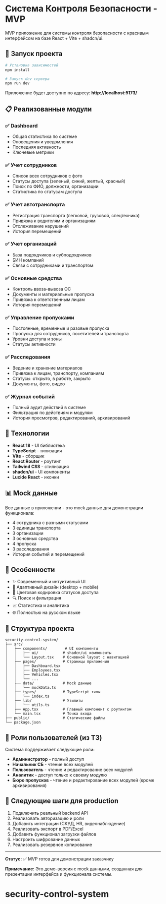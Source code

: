 # Система Контроля Безопасности - MVP

MVP приложение для системы контроля безопасности с красивым интерфейсом на базе React + Vite + shadcn/ui.

## 🚀 Запуск проекта

```bash
# Установка зависимостей
npm install

# Запуск dev сервера
npm run dev
```

Приложение будет доступно по адресу: **http://localhost:5173/**

## 📋 Реализованные модули

### ✅ Dashboard
- Общая статистика по системе
- Оповещения и уведомления
- Последняя активность
- Ключевые метрики

### ✅ Учет сотрудников
- Список всех сотрудников с фото
- Статусы доступа (зеленый, синий, желтый, красный)
- Поиск по ФИО, должности, организации
- Статистика по статусам доступа

### ✅ Учет автотранспорта
- Регистрация транспорта (легковой, грузовой, спецтехника)
- Привязка к водителям и организациям
- Отслеживание нарушений
- История перемещений

### ✅ Учет организаций
- База подрядчиков и субподрядчиков
- БИН компаний
- Связи с сотрудниками и транспортом

### ✅ Основные средства
- Контроль ввоза-вывоза ОС
- Документы и материальные пропуска
- Привязка к ответственным лицам
- История перемещений

### ✅ Управление пропусками
- Постоянные, временные и разовые пропуска
- Пропуска для сотрудников, посетителей и транспорта
- Уровни доступа и зоны
- Статусы активности

### ✅ Расследования
- Ведение и хранение материалов
- Привязка к лицам, транспорту, компаниям
- Статусы: открыто, в работе, закрыто
- Документы, фото, видео

### ✅ Журнал событий
- Полный аудит действий в системе
- Фильтрация по действиям и модулям
- История просмотров, редактирований, архивирований

## 🎨 Технологии

- **React 18** - UI библиотека
- **TypeScript** - типизация
- **Vite** - сборщик
- **React Router** - роутинг
- **Tailwind CSS** - стилизация
- **shadcn/ui** - UI компоненты
- **Lucide React** - иконки

## 📊 Mock данные

Все данные в приложении - это mock данные для демонстрации функционала:
- 4 сотрудника с разными статусами
- 3 единицы транспорта
- 3 организации
- 3 основных средства
- 4 пропуска
- 3 расследования
- История событий и перемещений

## 🎯 Особенности

- ✨ Современный и интуитивный UI
- 📱 Адаптивный дизайн (desktop + mobile)
- 🎨 Цветовая кодировка статусов доступа
- 🔍 Поиск и фильтрация
- 📈 Статистика и аналитика
- 🌐 Полностью на русском языке

## 📁 Структура проекта

```
security-control-system/
├── src/
│   ├── components/        # UI компоненты
│   │   ├── ui/           # shadcn/ui компоненты
│   │   └── Layout.tsx    # Основной layout с навигацией
│   ├── pages/            # Страницы приложения
│   │   ├── Dashboard.tsx
│   │   ├── Employees.tsx
│   │   ├── Vehicles.tsx
│   │   └── ...
│   ├── data/             # Mock данные
│   │   └── mockData.ts
│   ├── types/            # TypeScript типы
│   │   └── index.ts
│   ├── lib/              # Утилиты
│   │   └── utils.ts
│   ├── App.tsx           # Главный компонент с роутингом
│   └── main.tsx          # Точка входа
├── public/               # Статические файлы
└── package.json
```

## 🔐 Роли пользователей (из ТЗ)

Система поддерживает следующие роли:
- **Администратор** - полный доступ
- **Начальник СБ** - чтение всех модулей
- **Пользователь** - чтение и редактирование всех модулей
- **Аналитик** - доступ только к своему модулю
- **Бюро пропусков** - чтение и редактирование всех модулей (кроме архивирования)

## 📝 Следующие шаги для production

1. Подключить реальный backend API
2. Реализовать авторизацию и роли
3. Добавить интеграции (СКУД, HR, видеонаблюдение)
4. Реализовать экспорт в PDF/Excel
5. Добавить функционал загрузки файлов
6. Настроить шифрование данных
7. Реализовать резервное копирование

---

**Статус:** ✅ MVP готов для демонстрации заказчику

**Примечание:** Это демо-версия с mock данными, созданная для презентации интерфейса и функционала системы.
# security-control-system
